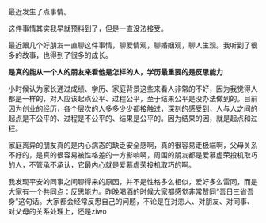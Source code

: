 最近发生了点事情。

这件事情其实我早就预料到了，但是一直没法接受。

最近跟几个好朋友一直聊这件事情，聊爱情观，聊婚姻观，聊人生观。我听到了很多的故事，也得到了很多的成长。

**是真的能从一个人的朋友来看他是怎样的人，学历最重要的是反思能力**

小时候认为家长通过成绩、学历、家庭背景这些来看人非常的不好，因为我觉得人都是一样的，对人应该起点公平、过程公平，至于结果公平是没办法做到的。目前因为创业的经历，各个层次的人多多少少都接触过，深刻的感受到，人与人之间的起点是不公平的、过程是不公平的、结果是公平的。因为结果的因，就是起点和过程。

家庭离异的朋友真的是内心病态的缺乏安全感啊，真的很容易走极端啊，父母关系不好的，是真的很容易被性格差的一方影响啊，周围的朋友都是爱慕虚荣投机取巧的人，不管承不承认，它最内心就是爱慕虚荣投机取巧的啊。

我发现平安的同事之间聊得来的原因，并不是性格多么相似，爱好多么雷同，而是大家有一个共同点：反思能力。昨晚喝酒的时候大家都感觉非常赞同“吾日三省吾身”这句话。大家都会经常反思自己的问题，不论是在对恋人、对朋友、对同事、对父母的关系处理上，还是ziwo
<!--stackedit_data:
eyJoaXN0b3J5IjpbMTczMDQ3NjQxNiwxMjY2ODcwMjQ5LC0xMj
EwMjE5MTkzXX0=
-->